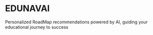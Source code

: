 # EDUNAVAI
Personalized RoadMap recommendations powered by AI, guiding your educational journey to success
